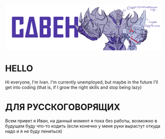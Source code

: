 ![myaccount](https://github.com/saven-gh/saven-gh/blob/main/GITHUB2025.png)

# HELLO
Hi everyone, I'm Ivan. I'm currently unemployed, but maybe in the future I'll get into coding (that is, if I grow the right skills and stop being lazy)

# ДЛЯ РУССКОГОВОРЯЩИХ
Всем привет я Иван, на данный момент я пока без работы, возможно в будущем буду что-то кодить (если конечно у меня руки вырастут откуда надо и я не буду лениться)
